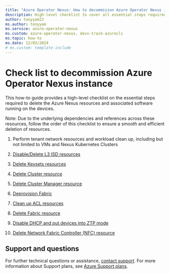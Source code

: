 ```yaml
---
title: "Azure Operator Nexus: How to decommision Azure Operator Nexus instance checklist"
description: High-level checklist to cover all essential steps required for decommisioning Azure Operator Nexus instance
author: tonyyam23
ms.author: tonyyam
ms.service: azure-operator-nexus
ms.custom: azure-operator-nexus, devx-track-azurecli
ms.topic: how-to
ms.date: 12/03/2024
# ms.custom: template-include
---
```


# Check list to decommission Azure Operator Nexus instance
This how-to guide provides a high-level checklist on the essential steps required to delete the Azure Nexus resources and associated software running on the devices.

Note: Due to the underlying dependencies and references across these resources, follow the order of this checklist to ensure a smooth and efficient deletion of resources.

1) Perform tenant network resources and workload clean up, including but not limited to VMs and Nexus Kubernetes Clusters

2) [Disable/Delete L3 ISD resources](https://learn.microsoft.com/azure/operator-nexus/howto-delete-layer-3-isolation-domains)

3) [Delete Keysets resources](https://learn.microsoft.com/azure/operator-nexus/howto-baremetal-bmc-ssh#deleting-a-bmc-keyset)

4) [Delete Cluster resource](https://learn.microsoft.com/azure/operator-nexus/howto-configure-cluster#delete-a-cluster)

5) [Delete Cluster Manager resource](https://learn.microsoft.com/azure/operator-nexus/howto-cluster-manager#delete-cluster-manager)

6) [Deprovision Fabric](https://learn.microsoft.com/azure/operator-nexus/howto-configure-network-fabric#deleting-fabric)

7) [Clean up ACL resources](https://learn.microsoft.com/azure/operator-nexus/howto-delete-access-control-list-network-to-network-interconnect)

8) [Delete Fabric resource](https://learn.microsoft.com/azure/operator-nexus/howto-configure-network-fabric#deleting-fabric)

9) [Disable DHCP and put devices into ZTP mode](https://learn.microsoft.com/azure/operator-nexus/howto-platform-prerequisites#default-setup-for-other-devices-installed)

10) [Delete Network Fabric Controller (NFC) resource](https://learn.microsoft.com/azure/operator-nexus/howto-configure-network-fabric-controller#delete-network-fabric-controller)


## Support and questions
For further technical questions or assistance, [contact support](https://portal.azure.com/?#blade/Microsoft_Azure_Support/HelpAndSupportBlade). For more information about Support plans, see [Azure Support plans](https://azure.microsoft.com/support/plans/response/).
